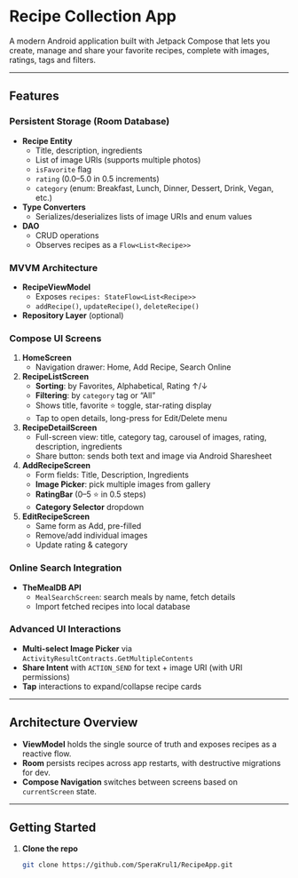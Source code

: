 # Recipe Collection App

A modern Android application built with Jetpack Compose that lets you create, manage and share your favorite recipes, complete with images, ratings, tags and filters.

---

## Features

### Persistent Storage (Room Database)
- **Recipe Entity**  
  - Title, description, ingredients  
  - List of image URIs (supports multiple photos)  
  - `isFavorite` flag  
  - `rating` (0.0–5.0 in 0.5 increments)  
  - `category` (enum: Breakfast, Lunch, Dinner, Dessert, Drink, Vegan, etc.)  
- **Type Converters**  
  - Serializes/deserializes lists of image URIs and enum values  
- **DAO**  
  - CRUD operations  
  - Observes recipes as a `Flow<List<Recipe>>`  

### MVVM Architecture
- **RecipeViewModel**  
  - Exposes `recipes: StateFlow<List<Recipe>>`  
  - `addRecipe()`, `updateRecipe()`, `deleteRecipe()`  
- **Repository Layer** (optional)  

### Compose UI Screens
1. **HomeScreen**  
   - Navigation drawer: Home, Add Recipe, Search Online  
2. **RecipeListScreen**  
   - **Sorting**: by Favorites, Alphabetical, Rating ↑/↓  
   - **Filtering**: by `category` tag or “All”  
   - Shows title, favorite ⭐ toggle, star-rating display  
   - Tap to open details, long-press for Edit/Delete menu  
3. **RecipeDetailScreen**  
   - Full-screen view: title, category tag, carousel of images, rating, description, ingredients  
   - Share button: sends both text and image via Android Sharesheet  
4. **AddRecipeScreen**  
   - Form fields: Title, Description, Ingredients  
   - **Image Picker**: pick multiple images from gallery  
   - **RatingBar** (0–5 ⭐ in 0.5 steps)  
   - **Category Selector** dropdown  
5. **EditRecipeScreen**  
   - Same form as Add, pre-filled  
   - Remove/add individual images  
   - Update rating & category  

### Online Search Integration
- **TheMealDB API**  
  - `MealSearchScreen`: search meals by name, fetch details  
  - Import fetched recipes into local database  

### Advanced UI Interactions
- **Multi-select Image Picker** via `ActivityResultContracts.GetMultipleContents`  
- **Share Intent** with `ACTION_SEND` for text + image URI (with URI permissions)  
- **Tap** interactions to expand/collapse recipe cards  

---

## Architecture Overview


- **ViewModel** holds the single source of truth and exposes recipes as a reactive flow.  
- **Room** persists recipes across app restarts, with destructive migrations for dev.  
- **Compose Navigation** switches between screens based on `currentScreen` state.  

---

## Getting Started

1. **Clone the repo**  
   ```bash
   git clone https://github.com/SperaKrul1/RecipeApp.git

